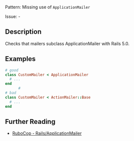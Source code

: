 Pattern: Missing use of `ApplicationMailer`

Issue: -

## Description

Checks that mailers subclass ApplicationMailer with Rails 5.0.

## Examples

```ruby
# good
class CustomMailer < ApplicationMailer
  # ...
end
      #
# bad
class CustomMailer < ActionMailer::Base
  # ...
end
```

## Further Reading

* [RuboCop - Rails/ApplicationMailer](https://github.com/rubocop-hq/rubocop-rails/tree/master/lib/rubocop/cop/rails)
